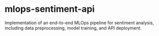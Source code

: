 # mlops-sentiment-api
Implementation of an end-to-end MLOps pipeline for sentiment analysis, including data preprocessing, model training, and API deployment.
